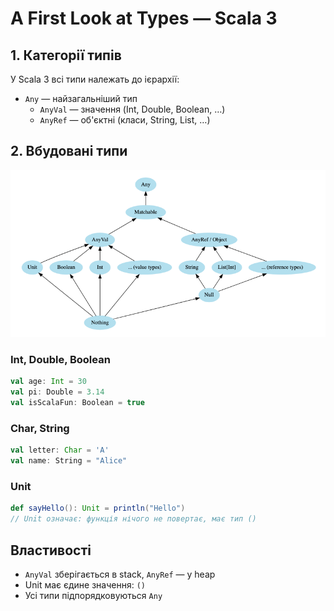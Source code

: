 # A First Look at Types — Scala 3

## 1. Категорії типів

У Scala 3 всі типи належать до ієрархії:

- `Any` — найзагальніший тип
    - `AnyVal` — значення (Int, Double, Boolean, …)
    - `AnyRef` — об'єктні (класи, String, List, …)

## 2. Вбудовані типи
![img](img.png)
### Int, Double, Boolean
```scala
val age: Int = 30
val pi: Double = 3.14
val isScalaFun: Boolean = true
```

### Char, String
```scala
val letter: Char = 'A'
val name: String = "Alice"
```

### Unit
```scala
def sayHello(): Unit = println("Hello")
// Unit означає: функція нічого не повертає, має тип ()
```

## Властивості

- `AnyVal` зберігається в stack, `AnyRef` — у heap
- Unit має єдине значення: `()`
- Усі типи підпорядковуються `Any`

